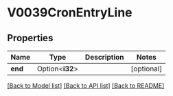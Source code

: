 # V0039CronEntryLine

## Properties

Name | Type | Description | Notes
------------ | ------------- | ------------- | -------------
**end** | Option<**i32**> |  | [optional]

[[Back to Model list]](../README.md#documentation-for-models) [[Back to API list]](../README.md#documentation-for-api-endpoints) [[Back to README]](../README.md)


